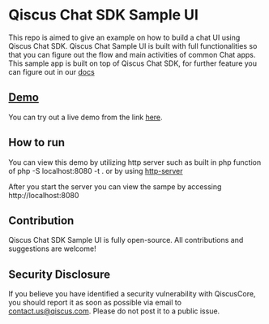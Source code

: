 # Qiscus Chat SDK Sample UI

This repo is aimed to give an example on how to build a chat UI using Qiscus Chat SDK. Qiscus Chat Sample UI is built with full functionalities so that you can figure out the flow and main activities of common Chat apps. This sample app is built on top of Qiscus Chat SDK, for further feature you can figure out in our [docs](https://docs.qiscus.com/web/latest/introduction)

## [Demo](https://qiscus-sdk-sample.now.sh)
You can try out a live demo from the link [here](https://qiscus-sdk-sample.now.sh).  

## How to run

You can view this demo by utilizing http server such as built in php
function of php -S localhost:8080 -t . or by using [http-server](https://github.com/indexzero/http-server)

After you start the server you can view the sampe by accessing http://localhost:8080

## Contribution
Qiscus Chat SDK Sample UI is fully open-source. All contributions and suggestions are welcome!

## Security Disclosure
If you believe you have identified a security vulnerability with QiscusCore, you should report it as soon as possible via email to contact.us@qiscus.com. Please do not post it to a public issue.
